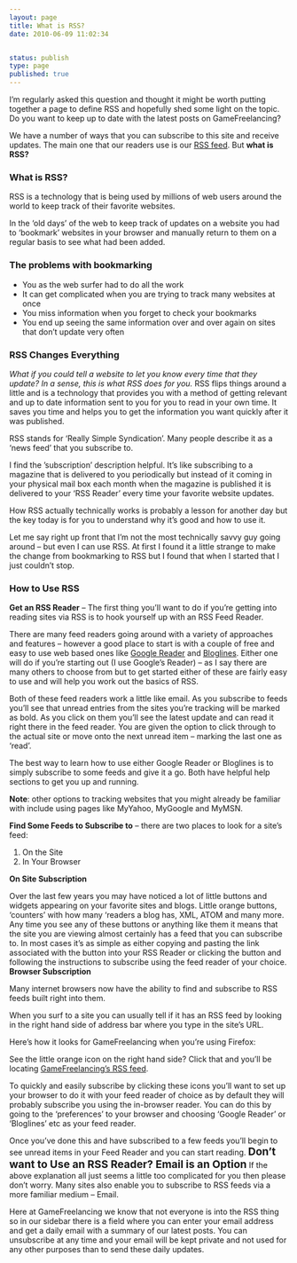 ```yaml
---
layout: page
title: What is RSS?
date: 2010-06-09 11:02:34


status: publish
type: page
published: true
---
```

I’m regularly asked this question and thought it might be worth putting
together a page to define RSS and hopefully shed some light on the
topic.
 Do you want to keep up to date with the latest posts on
GameFreelancing?

We have a number of ways that you can subscribe to this site and receive
updates. The main one that our readers use is our [RSS
feed](http://feeds.feedburner.com/GameFreelancing). But **what is RSS?**

### What is RSS?

RSS is a technology that is being used by millions of web users around
the world to keep track of their favorite websites.

In the ‘old days’ of the web to keep track of updates on a website you
had to ‘bookmark’ websites in your browser and manually return to them
on a regular basis to see what had been added.

### The problems with bookmarking

-   You as the web surfer had to do all the work
-   It can get complicated when you are trying to track many websites at
    once
-   You miss information when you forget to check your bookmarks
-   You end up seeing the same information over and over again on sites
    that don’t update very often

### RSS Changes Everything

*What if you could tell a website to let you know every time that they
update? In a sense, this is what RSS does for you.*
 RSS flips things around a little and is a technology that provides you
with a method of getting relevant and up to date information sent to you
for you to read in your own time. It saves you time and helps you to get
the information you want quickly after it was published.

RSS stands for ‘Really Simple Syndication’. Many people describe it as a
‘news feed’ that you subscribe to.

I find the ’subscription’ description helpful. It’s like subscribing to
a magazine that is delivered to you periodically but instead of it
coming in your physical mail box each month when the magazine is
published it is delivered to your ‘RSS Reader’ every time your favorite
website updates.

How RSS actually technically works is probably a lesson for another day
but the key today is for you to understand why it’s good and how to use
it.

Let me say right up front that I’m not the most technically savvy guy
going around – but even I can use RSS. At first I found it a little
strange to make the change from bookmarking to RSS but I found that when
I started that I just couldn’t stop.

### How to Use RSS

**Get an RSS Reader** – The first thing you’ll want to do if you’re
getting into reading sites via RSS is to hook yourself up with an RSS
Feed Reader.

There are many feed readers going around with a variety of approaches
and features – however a good place to start is with a couple of free
and easy to use web based ones like [Google
Reader](http://www.google.com/reader) and
[Bloglines](http://www.bloglines.com/). Either one will do if you’re starting out (I use Google’s Reader) – as I say there are many others to choose from but to get started either of these are fairly easy to use and will help you work out the basics of RSS.

Both of these feed readers work a little like email. As you subscribe to
feeds you’ll see that unread entries from the sites you’re tracking will
be marked as bold. As you click on them you’ll see the latest update and
can read it right there in the feed reader. You are given the option to
click through to the actual site or move onto the next unread item –
marking the last one as ‘read’.

The best way to learn how to use either Google Reader or Bloglines is to
simply subscribe to some feeds and give it a go. Both have helpful help
sections to get you up and running.

**Note**: other options to tracking websites that you might already be
familiar with include using pages like MyYahoo, MyGoogle and MyMSN.

**Find Some Feeds to Subscribe to** – there are two places to look for a
site’s
feed:

1.  On the Site
2.  In Your Browser

**On Site Subscription**

Over the last few years you may have noticed a lot of little buttons and
widgets appearing on your favorite sites and blogs. Little orange
buttons, ‘counters’ with how many ‘readers a blog has,
XML, ATOM and many more.
 Any time you see any of these buttons or anything like them it means
that the site you are viewing almost certainly has a feed that you can
subscribe to. In most cases it’s as simple as either copying and pasting
the link associated with the button into your RSS Reader or clicking the
button and following the instructions to subscribe using the feed reader
of your choice.
 **Browser Subscription**

Many internet browsers now have the ability to find and subscribe to RSS
feeds built right into them.

When you surf to a site you can usually tell if it has an RSS feed by
looking in the right hand side of address bar where you type in the
site’s URL.

Here’s how it looks for GameFreelancing when you’re using
Firefox:

See the little orange icon on the right hand side? Click that and you’ll
be locating [GameFreelancing’s RSS
feed](http://www.feeds.feedburner.com/GameFreelancing).

To quickly and easily subscribe by clicking these icons you’ll want to
set up your browser to do it with your feed reader of choice as by
default they will probably subscribe you using the in-browser reader.
You can do this by going to the ‘preferences’ to your browser and
choosing ‘Google Reader’ or ‘Bloglines’ etc as your feed reader.

Once you’ve done this and have subscribed to a few feeds you’ll begin to
see unread items in your Feed Reader and you can start reading.
 <span style="font-size: 19px; font-weight: bold;">Don’t want to Use an RSS Reader? Email is an Option</span>
 If the above explanation all just seems a little too complicated for
you then please don’t worry. Many sites also enable you to subscribe to
RSS feeds via a more familiar medium – Email.

Here at GameFreelancing we know that not everyone is into the RSS thing
so in our sidebar there is a field where you can enter your email
address and get a daily email with a summary of our latest posts. You
can unsubscribe at any time and your email will be kept private and not
used for any other purposes than to send these daily updates.

